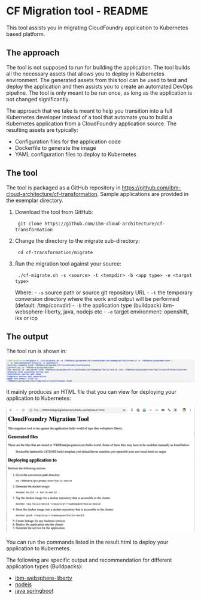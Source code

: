 # CF Migration tool - README

This tool assists you in migrating CloudFoundry application to Kubernetes based platform.

## The approach

The tool is not supposed to run for building the application. The tool builds all the necessary assets that allows you to deploy in Kubernetes environment. The generated assets from this tool can be used to test and deploy the application and then assists you to create an automated DevOps pipeline. The tool is only meant to be run once, as long as the application is not changed significantly. 

The approach that we take is meant to help you transition into a full Kubernetes developer instead of a tool that automate you to build a Kubernetes application from a CloudFoundry application source. The resulting assets are typically:

- Configuration files for the application code
- Dockerfile to generate the image
- YAML configuration files to deploy to Kubernetes

## The tool

The tool is packaged as a GitHub repository in https://github.com/ibm-cloud-architecture/cf-transformation. Sample applications are provided in the exemplar directory. 

1. Download the tool from GitHub:

		git clone https://github.com/ibm-cloud-architecture/cf-transformation

2. Change the directory to the migrate sub-directory:

		cd cf-transformation/migrate

3. Run the migration tool against your source:

		./cf-migrate.sh -s <source> -t <tempdir> -b <app type> -e <target type> 

	Where:
		- `-s` source path or source git repository URL
		- `-t` the temporary conversion directory where the work and output will be performed (default: /tmp/convdir)
		- `-b` the application type (buildpack) ibm-websphere-liberty, java, nodejs etc
		- `-e` target environment: openshift, iks or icp




## The output

The tool run is shown in:

![Tool run](images/toolrun.PNG)

It mainly produces an HTML file that you can view for deploying your application to Kubernetes:

![HTML result](images/result.PNG)


You can run the commands listed in the result.html to deploy your application to Kubernetes.

The following are specific output and recommendation for different application types (Buildpacks):

- [ibm-websphere-liberty](liberty.md)
- [nodejs](nodejs.md)
- [java springboot](java.md)
